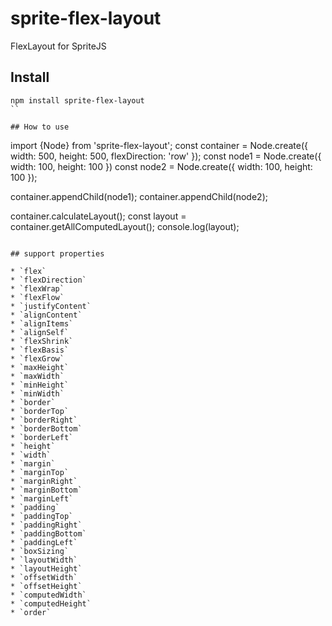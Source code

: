 # sprite-flex-layout
FlexLayout for SpriteJS

## Install

```
npm install sprite-flex-layout
``

## How to use

```
import {Node} from 'sprite-flex-layout';
const container = Node.create({
  width: 500,
  height: 500,
  flexDirection: 'row'
});
const node1 = Node.create({
  width: 100,
  height: 100
})
const node2 = Node.create({
  width: 100,
  height: 100
});

container.appendChild(node1);
container.appendChild(node2);

container.calculateLayout();
const layout = container.getAllComputedLayout();
console.log(layout);
```

## support properties

* `flex` 
* `flexDirection` 
* `flexWrap` 
* `flexFlow` 
* `justifyContent` 
* `alignContent` 
* `alignItems` 
* `alignSelf` 
* `flexShrink` 
* `flexBasis` 
* `flexGrow` 
* `maxHeight` 
* `maxWidth` 
* `minHeight` 
* `minWidth` 
* `border` 
* `borderTop` 
* `borderRight` 
* `borderBottom` 
* `borderLeft` 
* `height` 
* `width` 
* `margin` 
* `marginTop` 
* `marginRight` 
* `marginBottom` 
* `marginLeft` 
* `padding` 
* `paddingTop` 
* `paddingRight` 
* `paddingBottom` 
* `paddingLeft` 
* `boxSizing` 
* `layoutWidth` 
* `layoutHeight` 
* `offsetWidth` 
* `offsetHeight` 
* `computedWidth` 
* `computedHeight` 
* `order`